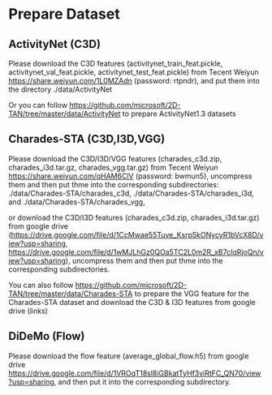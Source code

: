 # Prepare Dataset

## ActivityNet (C3D)
Please download the C3D features (activitynet_train_feat.pickle, activitynet_val_feat.pickle, activitynet_test_feat.pickle) from Tecent Weiyun https://share.weiyun.com/1L0MZAdn (password: rtpndr), and put them into the directory ./data/ActivityNet

Or you can follow https://github.com/microsoft/2D-TAN/tree/master/data/ActivityNet to prepare ActivityNet1.3 datasets



## Charades-STA (C3D,I3D,VGG)
Please download the C3D/I3D/VGG features (charades_c3d.zip, charades_i3d.tar.gz, charades_vgg.tar.gz) from Tecent Weiyun https://share.weiyun.com/qHAM6ClV (password: bwmun5), uncompress them and then put thme into the corresponding subdirectories: ./data/Charades-STA/charades_c3d, ./data/Charades-STA/charades_i3d, and ./data/Charades-STA/charades_vgg,

or download the C3D/I3D features (charades_c3d.zip, charades_i3d.tar.gz) from google drive (https://drive.google.com/file/d/1CcMwae55Tuve_Ksrp5kONycyR1bVcX8D/view?usp=sharing, https://drive.google.com/file/d/1wMJLhGz0QOa5TC2L0m2R_xB7cIqRjoQn/view?usp=sharing), uncompress them and then put thme into the corresponding subdirectories.

You can also follow https://github.com/microsoft/2D-TAN/tree/master/data/Charades-STA to prepare the VGG feature for the Charades-STA dataset and download the C3D & I3D features from google drive (links)

## DiDeMo (Flow)
Please download the flow feature (average_global_flow.h5) from google drive https://drive.google.com/file/d/1VROqT18sl8iGBkatTyHf3viRtFC_QN70/view?usp=sharing, and then put it into the corresponding subdirectory.

